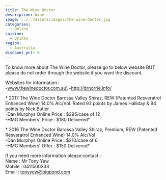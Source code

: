 ```yaml
---
title: The Wine Doctor
description: Wine
image: ../../assets/images/the-wine-doctor.jpg
categories:
  - Online
cuisine:
  - Drinks
region:
  - Australia
discount_pct: 0
---
```

To know more about The Wine Doctor, please go to below website BUT please do not order through the website if you want the discount. 

Websites for information : \
-www.thewinedoctor.com.au\
-http://drnorrie.info/

\* 2017 The Wine Doctor Barossa Valley Shiraz, REW (Patented Resveratrol Enhanced Wine) 14.0% Alc/Vol. Rated 93 points by James Halliday & 94 points by Nick Butler\
-Dan Murphys Online Price : $295/case of 12\
-HMG Members' Price : $180 Delivered* 

\* 2016 The Wine Doctor Barossa Valley Shiraz, Premium, REW (Patented Resveratrol Enhanced Wine) 14.0% Alc/Vol\
-Dan Murphys Online Price : $210/case of 6\
-HMG Members' Offer : $150 Delivered*

If you need more information please contact :\
Name : Mr Tony Yew\
Mobile : 0411500333\
Email : tonyyew@bigpond.com
